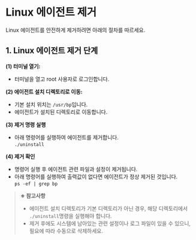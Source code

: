 # Linux 에이전트 제거

Linux 에이전트를 안전하게 제거하려면 아래의 절차를 따르세요.

## 1. Linux 에이전트 제거 단계

<b>(1) 터미널 열기:</b><br>

* 터미널을 열고 root 사용자로 로그인합니다.

<b>(2) 에이전트 설치 디렉토리로 이동:</b><br>
* 기본 설치 위치는 ```/usr/bp```입니다.
* 에이전트가 설치된 디렉토리로 이동합니다.

<b>(3) 제거 명령 실행</b><br>
* 아래 명령어를 실행하여 에이전트를 제거합니다.<br>
```./uninstall```

<b>(4) 제거 확인</b><br>

* 명령어 실행 후 에이전트 관련 파일과 설정이 제거됩니다.
* 아래 명령어를 실행하여 출력값이 없다면 에이전트가 정상 제거된 것입니다.<br>
```ps -ef | grep bp```

> <b>※ 참고사항</b>
> * 에이전트 설치 디렉토리가 기본 디렉토리가 아닌 경우, 해당 디렉토리에서 ```./uninstall```명령을 실행해야 합니다.
> * 제거 후에도 시스템에 남아있는 관련 설정이나 로그 파일이 있을 수 있으니, 필요에 따라 수동으로 삭제하세요.


<br><br><br>